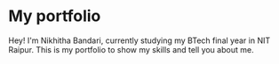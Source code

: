 # My portfolio

Hey! I'm Nikhitha Bandari, currently studying my BTech final year in NIT Raipur. This is my portfolio to show my skills and tell you about me.
